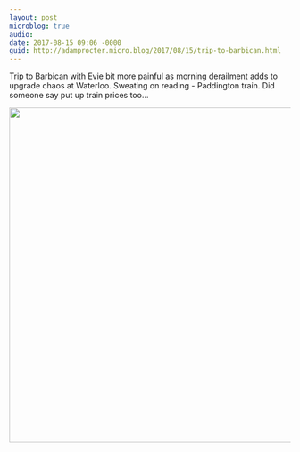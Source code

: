 ```yaml
---
layout: post
microblog: true
audio: 
date: 2017-08-15 09:06 -0000
guid: http://adamprocter.micro.blog/2017/08/15/trip-to-barbican.html
---
```

Trip to Barbican with Evie bit more painful as morning derailment adds to upgrade chaos at Waterloo. Sweating on reading - Paddington train. Did someone say put up train prices too...

<img src="http://discursive.adamprocter.co.uk/uploads/2017/d48e17a25b.jpg" width="600" height="600" />

